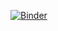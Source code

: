 [![Binder](https://mybinder.org/badge_logo.svg)](https://mybinder.org/v2/gh/python-villon/MATHS/master)
 
